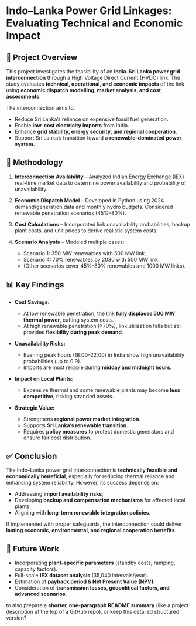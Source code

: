 
# Indo–Lanka Power Grid Linkages: Evaluating Technical and Economic Impact

## 📌 Project Overview

This project investigates the feasibility of an **India–Sri Lanka power grid interconnection** through a High Voltage Direct Current (HVDC) link. The study evaluates **technical, operational, and economic impacts** of the link using **economic dispatch modelling, market analysis, and cost assessments**.

The interconnection aims to:

* Reduce Sri Lanka’s reliance on expensive fossil fuel generation.
* Enable **low-cost electricity imports** from India.
* Enhance **grid stability, energy security, and regional cooperation**.
* Support Sri Lanka’s transition toward a **renewable-dominated power system**.



## 🔬 Methodology

1. **Interconnection Availability** – Analyzed Indian Energy Exchange (IEX) real-time market data to determine power availability and probability of unavailability.
2. **Economic Dispatch Model** – Developed in Python using 2024 demand/generation data and monthly hydro budgets. Considered renewable penetration scenarios (45%–80%).
3. **Cost Calculations** – Incorporated link unavailability probabilities, backup plant costs, and unit prices to derive realistic system costs.
4. **Scenario Analysis** – Modeled multiple cases:

   * Scenario 1: 350 MW renewables with 500 MW link.
   * Scenario 4: 70% renewables by 2030 with 500 MW link.
   * (Other scenarios cover 45%–80% renewables and 1000 MW links).



## 📊 Key Findings

* **Cost Savings:**

  * At low renewable penetration, the link **fully displaces 500 MW thermal power**, cutting system costs.
  * At high renewable penetration (≥70%), link utilization falls but still provides **flexibility during peak demand**.

* **Unavailability Risks:**

  * Evening peak hours (18:00–22:00) in India show high unavailability probabilities (up to 0.9).
  * Imports are most reliable during **midday and midnight hours**.

* **Impact on Local Plants:**

  * Expensive thermal and some renewable plants may become **less competitive**, risking stranded assets.

* **Strategic Value:**

  * Strengthens **regional power market integration**.
  * Supports **Sri Lanka’s renewable transition**.
  * Requires **policy measures** to protect domestic generators and ensure fair cost distribution.



## ✅ Conclusion

The Indo–Lanka power grid interconnection is **technically feasible and economically beneficial**, especially for reducing thermal reliance and enhancing system reliability. However, its success depends on:

* Addressing **import availability risks**,
* Developing **backup and compensation mechanisms** for affected local plants,
* Aligning with **long-term renewable integration policies**.

If implemented with proper safeguards, the interconnection could deliver **lasting economic, environmental, and regional cooperation benefits**.



## 🚀 Future Work

* Incorporating **plant-specific parameters** (standby costs, ramping, capacity factors).
* Full-scale **IEX dataset analysis** (35,040 intervals/year).
* Estimation of **payback period & Net Present Value (NPV)**.
* Consideration of **transmission losses, geopolitical factors, and advanced scenarios**.

to also prepare a **shorter, one-paragraph README summary** (like a project description at the top of a GitHub repo), or keep this detailed structured version?
